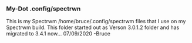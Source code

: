 ### My-Dot .config/spectrwn
This is my Spectrwm /home/bruce/.config/spectrwm files that I use on my
Spectrwm build. This folder started out as Verson 3.0.1.2 folder and has
migrated to 3.4.1 now... 07/09/2020
-Bruce
